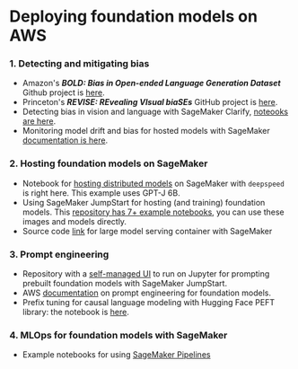 # Deploying foundation models on AWS

### 1. Detecting and mitigating bias
- Amazon's ***BOLD: Bias in Open-ended Language Generation Dataset*** Github project is [here](https://github.com/amazon-science/bold).
- Princeton's ***REVISE: REvealing VIsual biaSEs*** GitHub project is [here](https://github.com/princetonvisualai/revise-tool).
- Detecting bias in vision and language with SageMaker Clarify, [noteooks are here](https://github.com/aws/amazon-sagemaker-examples/tree/2e60fb1522d1b228a77d4979a0c4ae269a4afe9c/sagemaker-clarify).
- Monitoring model drift and bias for hosted models with SageMaker [documentation is here](https://docs.aws.amazon.com/sagemaker/latest/dg/clarify-model-monitor-bias-drift.html).

### 2. Hosting foundation models on SageMaker
- Notebook for [hosting distributed models](https://github.com/aws/amazon-sagemaker-examples/blob/main/inference/generativeai/deepspeed/GPT-J-6B_DJLServing_with_PySDK.ipynb) on SageMaker with `deepspeed` is right here. This example uses GPT-J 6B.
- Using SageMaker JumpStart for hosting (and training) foundation models. This [repository has 7+ example notebooks](https://github.com/aws/amazon-sagemaker-examples/tree/main/introduction_to_amazon_algorithms/jumpstart-foundation-models), you can use these images  and models directly.
- Source code [link](https://github.com/aws/amazon-sagemaker-examples/tree/main/introduction_to_amazon_algorithms/jumpstart-foundation-models) for large model serving container with SageMaker

### 3. Prompt engineering
- Repository with a [self-managed UI](https://github.com/aws-samples/prompt-engineering-playground-with-sagemaker) to run on Jupyter for prompting prebuilt foundation models with SageMaker JumpStart.
- AWS [documentation](https://docs.aws.amazon.com/sagemaker/latest/dg/jumpstart-foundation-models-customize-prompt-engineering.html) on prompt engineering for foundation models.
- Prefix tuning for causal language modeling with Hugging Face PEFT library: the notebook is [here](https://github.com/huggingface/peft/blob/main/examples/causal_language_modeling/peft_prefix_tuning_clm.ipynb).

### 4. MLOps for foundation models with SageMaker
- Example notebooks for using [SageMaker Pipelines](https://github.com/aws/amazon-sagemaker-examples/tree/main/sagemaker-pipelines)
